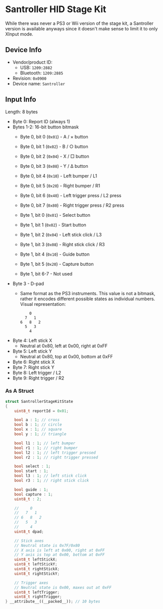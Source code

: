 # Santroller HID Stage Kit

While there was never a PS3 or Wii version of the stage kit, a Santroller version is available anyways since it doesn't make sense to limit it to only XInput mode.

## Device Info

- Vendor/product ID:
  - USB: `1209:2882`
  - Bluetooth:  `1209:2885`
- Revision: `0x0900`
- Device name: `Santroller`

## Input Info

Length: 8 bytes

- Byte 0: Report ID (always 1)
- Bytes 1-2: 16-bit button bitmask
  - Byte 0, bit 0 (`0x01`) - A / × button
  - Byte 0, bit 1 (`0x02`) - B / ○ button
  - Byte 0, bit 2 (`0x04`) - X / □ button
  - Byte 0, bit 3 (`0x08`) - Y / Δ button
  - Byte 0, bit 4 (`0x10`) - Left bumper / L1
  - Byte 0, bit 5 (`0x20`) - Right bumper / R1
  - Byte 0, bit 6 (`0x40`) - Left trigger press / L2 press
  - Byte 0, bit 7 (`0x80`) - Right trigger press / R2 press

  - Byte 1, bit 0 (`0x01`) - Select button
  - Byte 1, bit 1 (`0x02`) - Start button
  - Byte 1, bit 2 (`0x04`) - Left stick click / L3
  - Byte 1, bit 3 (`0x08`) - Right stick click / R3
  - Byte 1, bit 4 (`0x10`) - Guide button
  - Byte 1, bit 5 (`0x20`) - Capture button
  - Byte 1, bit 6-7 - Not used
- Byte 3 - D-pad
  - Same format as the PS3 instruments. This value is not a bitmask, rather it encodes different possible states as individual numbers.\
    Visual representation:

    ```
        0
      7   1
    6   8   2
      5   3
        4
    ```
- Byte 4: Left stick X
  - Neutral at 0x80, left at 0x00, right at 0xFF
- Byte 5: Left stick Y
  - Neutral at 0x80, top at 0x00, bottom at 0xFF
- Byte 6: Right stick X
- Byte 7: Right stick Y
- Byte 8: Left trigger / L2
- Byte 9: Right trigger / R2

### As A Struct

```cpp
struct SantrollerStageKitState
{
    uint8_t reportId = 0x01;

    bool a : 1; // cross
    bool b : 1; // circle
    bool x : 1; // square
    bool y : 1; // triangle

    bool l1 : 1; // left bumper
    bool r1 : 1; // right bumper
    bool l2 : 1; // left trigger pressed
    bool r2 : 1; // right trigger pressed

    bool select : 1;
    bool start : 1;
    bool l3 : 1; // left stick click
    bool r3 : 1; // right stick click

    bool guide : 1;
    bool capture : 1;
    uint8_t : 2;

    //     0
    //   7   1
    // 6   8   2
    //   5   3
    //     4
    uint8_t dpad;

    // Stick axes
    // Neutral state is 0x7F/0x80
    // X axis is left at 0x00, right at 0xFF
    // Y axis is top at 0x00, bottom at 0xFF
    uint8_t leftStickX;
    uint8_t leftStickY;
    uint8_t rightStickX;
    uint8_t rightStickY;

    // Trigger axes
    // Neutral state is 0x00, maxes out at 0xFF
    uint8_t leftTrigger;
    uint8_t rightTrigger;
} __attribute__((__packed__)); // 10 bytes
```
